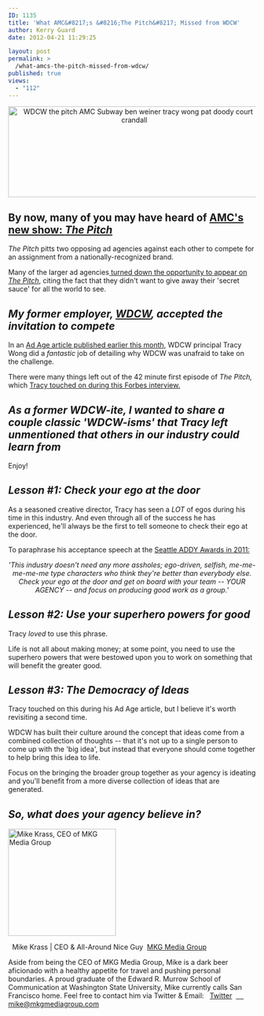 ```yaml
---
ID: 1135
title: 'What AMC&#8217;s &#8216;The Pitch&#8217; Missed from WDCW'
author: Kerry Guard
date: 2012-04-21 11:29:25

layout: post
permalink: >
  /what-amcs-the-pitch-missed-from-wdcw/
published: true
views:
  - "112"
---
```

<p style="text-align: center;"><img class="aligncenter  wp-image-1136" title="principals of WDCW" src="http://mkgmediagroup.com/wp-content/uploads/2012/04/principals-of-WDCW.png" alt="WDCW the pitch AMC Subway ben weiner tracy wong pat doody court crandall" width="513" height="185" /></p>

<h2>By now, many of you may have heard of <a href="http://www.amctv.com/shows/the-pitch" target="_blank">AMC's new show: <em>The Pitch</em></a></h2>
<em>The Pitch </em>pitts two opposing ad agencies against each other to compete for an assignment from a nationally-recognized brand.

Many of the larger ad agencies<a href="http://www.forbes.com/sites/willburns/2012/03/22/the-real-reason-the-big-ad-agencies-avoided-amcs-the-pitch/" target="_blank"> turned down the opportunity to appear on <em>The Pitch</em></a>, citing the fact that they didn't want to give away their 'secret sauce' for all the world to see.
<h2><em>My former employer, <a href="http://wdcw.com" target="_blank">WDCW</a>, accepted the invitation to compete</em></h2>
In an <a href="http://adage.com/article/agency-viewpoint/appearing-pitch/233748/" target="_blank">Ad Age article published earlier this month</a>, WDCW principal Tracy Wong did a <em>fantastic </em>job of detailing why WDCW was unafraid to take on the challenge.

There were many things left out of the 42 minute first episode of <em>The Pitch, </em>which <a href="http://www.forbes.com/sites/willburns/2012/04/20/amcs-the-pitch-behind-the-scenes-part-2-tracy-wong-wdcw/" target="_blank">Tracy touched on during this Forbes interview.</a>
<h2><em>As a former WDCW-ite, I wanted to share a couple classic 'WDCW-isms' that Tracy left unmentioned that others in our industry could learn from</em></h2>
Enjoy!
<h2><em>Lesson #1: Check your ego at the door</em></h2>
As a seasoned creative director, Tracy has seen a <em>LOT </em>of egos during his time in this industry. And even through all of the success he has experienced, he'll always be the first to tell someone to check their ego at the door.

To paraphrase his acceptance speech at the <a href="http://www.addyseattle.com/" target="_blank">Seattle ADDY Awards in 2011:</a>
<p style="text-align: center;"><em>'This industry doesn't need any more assholes; ego-driven, selfish, me-me-me-me-me type characters who think they're better than everybody else. Check your ego at the door and get on board with your team -- YOUR AGENCY -- and focus on producing good work as a group.'</em></p>

<h2><em>Lesson #2: Use your superhero powers for good</em></h2>
Tracy <em>loved </em>to use this phrase.

Life is not all about making money; at some point, you need to use the superhero powers that were bestowed upon you to work on something that will benefit the greater good.
<h2><em>Lesson #3: The Democracy of Ideas</em></h2>
Tracy touched on this during his Ad Age article, but I believe it's worth revisiting a second time.

WDCW has built their culture around the concept that ideas come from a combined collection of thoughts -- that it's not up to a single person to come up with the 'big idea', but instead that everyone should come together to help bring this idea to life.

Focus on the bringing the broader group together as your agency is ideating and you'll benefit from a more diverse collection of ideas that are generated.
<h2><em>So, what does your agency believe in?</em></h2>

<img src="http://mkgmediagroup.com/wp-content/uploads/2011/08/mk_median_bw_head.jpeg" alt="Mike Krass, CEO of MKG Media Group" width="219" height="218" class="alignleft size-full wp-image-1794" />

  <span itemprop="jobTitle">Mike Krass | CEO & All-Around Nice Guy</span>
 <a href="http://www.mkgmediagroup.com" itemprop="url">MKG Media Group</a>
</span>

Aside from being the CEO of MKG Media Group, Mike is a dark beer aficionado with a healthy appetite for travel and pushing personal boundaries. A proud graduate of the Edward R. Murrow School of Communication at Washington State University, Mike currently calls San Francisco home. Feel free to contact him via Twitter & Email:
  <a href="http://www.twitter.com/mikekrass" itemprop="url">Twitter</a>
 <a href="mailto:mike@mkgmediagroup.com" itemprop="email">
    mike@mkgmediagroup.com</a>
</div>
&nbsp;